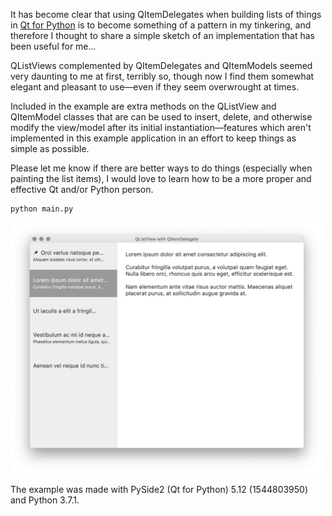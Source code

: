 It has become clear that using QItemDelegates when building lists of things in [Qt for Python](https://www.qt.io/qt-for-python) is to become something of a pattern in my tinkering, and therefore I thought to share a simple sketch of an implementation that has been useful for me...

QListViews complemented by QItemDelegates and QItemModels seemed very daunting to me at first, terribly so, though now I find them somewhat elegant and pleasant to use—even if they seem overwrought at times.

Included in the example are extra methods on the QListView and QItemModel classes that are can be used to insert, delete, and otherwise modify the view/model after its initial instantiation—features which aren't implemented in this example application in an effort to keep things as simple as possible.

Please let me know if there are better ways to do things (especially when painting the list items), I would love to learn how to be a more proper and effective Qt and/or Python person.

    python main.py

<img src="/screenshots/screenshot_mac.png" alt="Screenshot of example application on a Mac" width="500" />

The example was made with PySide2 (Qt for Python) 5.12 (1544803950) and Python 3.7.1.
